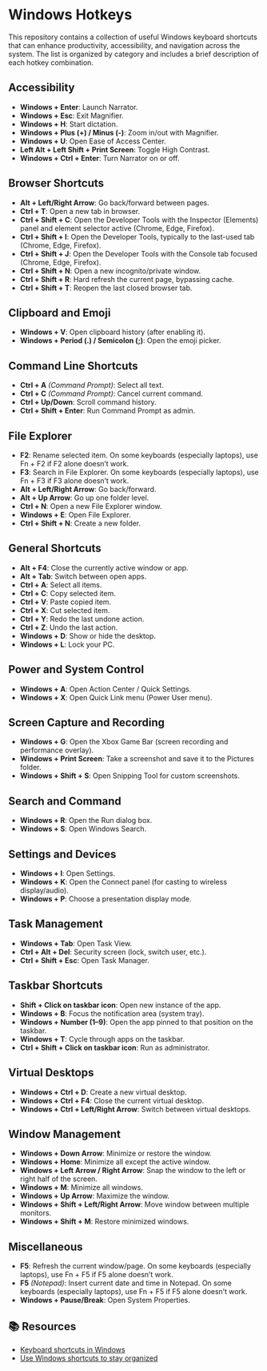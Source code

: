 # Windows Hotkeys

This repository contains a collection of useful Windows keyboard shortcuts that can enhance productivity, accessibility, and navigation across the system. The list is organized by category and includes a brief description of each hotkey combination.

## Accessibility
- **Windows + Enter**: Launch Narrator.
- **Windows + Esc**: Exit Magnifier.
- **Windows + H**: Start dictation.
- **Windows + Plus (+) / Minus (-)**: Zoom in/out with Magnifier.
- **Windows + U**: Open Ease of Access Center.
- **Left Alt + Left Shift + Print Screen**: Toggle High Contrast.
- **Windows + Ctrl + Enter**: Turn Narrator on or off.

## Browser Shortcuts
- **Alt + Left/Right Arrow**: Go back/forward between pages.
- **Ctrl + T**: Open a new tab in browser.
- **Ctrl + Shift + C**: Open the Developer Tools with the Inspector (Elements) panel and element selector active (Chrome, Edge, Firefox).
- **Ctrl + Shift + I**: Open the Developer Tools, typically to the last-used tab (Chrome, Edge, Firefox).
- **Ctrl + Shift + J**: Open the Developer Tools with the Console tab focused (Chrome, Edge, Firefox).
- **Ctrl + Shift + N**: Open a new incognito/private window.
- **Ctrl + Shift + R**: Hard refresh the current page, bypassing cache.
- **Ctrl + Shift + T**: Reopen the last closed browser tab.

## Clipboard and Emoji
- **Windows + V**: Open clipboard history (after enabling it).
- **Windows + Period (.) / Semicolon (;)**: Open the emoji picker.

## Command Line Shortcuts
- **Ctrl + A** *(Command Prompt)*: Select all text.
- **Ctrl + C** *(Command Prompt)*: Cancel current command.
- **Ctrl + Up/Down**: Scroll command history.
- **Ctrl + Shift + Enter**: Run Command Prompt as admin.

## File Explorer
- **F2**: Rename selected item.  On some keyboards (especially laptops), use Fn + F2 if F2 alone doesn’t work.
- **F3**: Search in File Explorer.  On some keyboards (especially laptops), use Fn + F3 if F3 alone doesn’t work.
- **Alt + Left/Right Arrow**: Go back/forward.
- **Alt + Up Arrow**: Go up one folder level.
- **Ctrl + N**: Open a new File Explorer window.
- **Windows + E**: Open File Explorer.
- **Ctrl + Shift + N**: Create a new folder.

## General Shortcuts
- **Alt + F4**: Close the currently active window or app.
- **Alt + Tab**: Switch between open apps.
- **Ctrl + A**: Select all items.
- **Ctrl + C**: Copy selected item.
- **Ctrl + V**: Paste copied item.
- **Ctrl + X**: Cut selected item.
- **Ctrl + Y**: Redo the last undone action.
- **Ctrl + Z**: Undo the last action.
- **Windows + D**: Show or hide the desktop.
- **Windows + L**: Lock your PC.

## Power and System Control
- **Windows + A**: Open Action Center / Quick Settings.
- **Windows + X**: Open Quick Link menu (Power User menu).

## Screen Capture and Recording
- **Windows + G**: Open the Xbox Game Bar (screen recording and performance overlay).
- **Windows + Print Screen**: Take a screenshot and save it to the Pictures folder.
- **Windows + Shift + S**: Open Snipping Tool for custom screenshots.

## Search and Command
- **Windows + R**: Open the Run dialog box.
- **Windows + S**: Open Windows Search.
    
## Settings and Devices
- **Windows + I**: Open Settings.
- **Windows + K**: Open the Connect panel (for casting to wireless display/audio).
- **Windows + P**: Choose a presentation display mode.

## Task Management
- **Windows + Tab**: Open Task View.
- **Ctrl + Alt + Del**: Security screen (lock, switch user, etc.).
- **Ctrl + Shift + Esc**: Open Task Manager.

## Taskbar Shortcuts
- **Shift + Click on taskbar icon**: Open new instance of the app.
- **Windows + B**: Focus the notification area (system tray).
- **Windows + Number (1–9)**: Open the app pinned to that position on the taskbar.
- **Windows + T**: Cycle through apps on the taskbar.
- **Ctrl + Shift + Click on taskbar icon**: Run as administrator.

## Virtual Desktops
- **Windows + Ctrl + D**: Create a new virtual desktop.
- **Windows + Ctrl + F4**: Close the current virtual desktop.
- **Windows + Ctrl + Left/Right Arrow**: Switch between virtual desktops.

## Window Management
- **Windows + Down Arrow**: Minimize or restore the window.
- **Windows + Home**: Minimize all except the active window.
- **Windows + Left Arrow / Right Arrow**: Snap the window to the left or right half of the screen.
- **Windows + M**: Minimize all windows.
- **Windows + Up Arrow**: Maximize the window.
- **Windows + Shift + Left/Right Arrow**: Move window between multiple monitors.
- **Windows + Shift + M**: Restore minimized windows.

## Miscellaneous
- **F5**: Refresh the current window/page. On some keyboards (especially laptops), use Fn + F5 if F5 alone doesn’t work.
- **F5** *(Notepad)*: Insert current date and time in Notepad. On some keyboards (especially laptops), use Fn + F5 if F5 alone doesn’t work.
- **Windows + Pause/Break**: Open System Properties.
  
## 📚 Resources
- [Keyboard shortcuts in Windows](https://support.microsoft.com/en-us/windows/keyboard-shortcuts-in-windows-dcc61a57-8ff0-cffe-9796-cb9706c75eec)
- [Use Windows shortcuts to stay organized](https://www.microsoft.com/en-us/windows/tips/windows-shortcuts)
